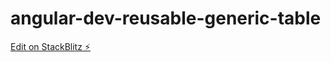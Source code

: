 # angular-dev-reusable-generic-table

[Edit on StackBlitz ⚡️](https://stackblitz.com/edit/angular-dev-reusable-generic-table)